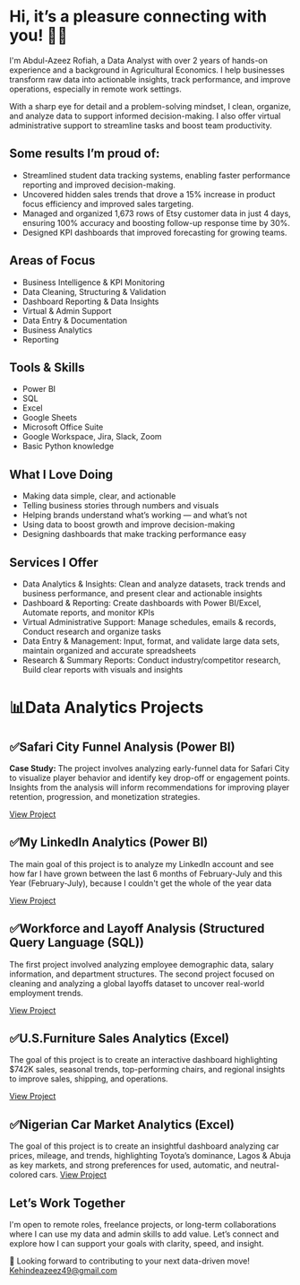 # Hi, it’s a pleasure connecting with you! 👋🏽

I'm Abdul-Azeez Rofiah, a Data Analyst with over 2 years of hands-on experience and a background in Agricultural Economics. I help businesses transform raw data into actionable insights, track performance, and improve operations, especially in remote work settings.

With a sharp eye for detail and a problem-solving mindset, I clean, organize, and analyze data to support informed decision-making. I also offer virtual administrative support to streamline tasks and boost team productivity.

## Some results I’m proud of:
- Streamlined student data tracking systems, enabling faster performance reporting and improved decision-making.
- Uncovered hidden sales trends that drove a 15% increase in product focus efficiency and improved sales targeting.
- Managed and organized 1,673 rows of Etsy customer data in just 4 days, ensuring 100% accuracy and boosting follow-up response time by 30%.
- Designed KPI dashboards that improved forecasting for growing teams.

## Areas of Focus
- Business Intelligence & KPI Monitoring 
- Data Cleaning, Structuring & Validation 
- Dashboard Reporting & Data Insights 
- Virtual & Admin Support 
- Data Entry & Documentation
- Business Analytics
- Reporting

## Tools & Skills 
- Power BI
- SQL
- Excel
- Google Sheets
- Microsoft Office Suite 
- Google Workspace, Jira, Slack, Zoom 
- Basic Python knowledge

 ## What I Love Doing
- Making data simple, clear, and actionable
- Telling business stories through numbers and visuals
- Helping brands understand what’s working — and what’s not
- Using data to boost growth and improve decision-making
- Designing dashboards that make tracking performance easy


## Services I Offer
- Data Analytics & Insights: Clean and analyze datasets, track trends and business performance, and present clear and actionable insights
- Dashboard & Reporting: Create dashboards with Power BI/Excel, Automate reports, and monitor KPIs
- Virtual Administrative Support: Manage schedules, emails & records, Conduct research and organize tasks
- Data Entry & Management: Input, format, and validate large data sets, maintain organized and accurate spreadsheets
- Research & Summary Reports: Conduct industry/competitor research, Build clear reports with visuals and insights

# 📊Data Analytics Projects
## ✅Safari City Funnel Analysis (Power BI)
**Case Study:** The project involves analyzing early-funnel data for Safari City to visualize player behavior and identify key drop-off or engagement points. Insights from the analysis will inform recommendations for improving player retention, progression, and monetization strategies.

[View Project](https://github.com/R887645/Safari-City-Funnel-Analysis)

## ✅My LinkedIn Analytics (Power BI)
The main goal of this project is to analyze my LinkedIn account and see how far I have grown between the last 6 months of February-July and this Year (February-July), because I couldn't get the whole of the year data

[View Project](https://github.com/R887645/My-Linkedin-Analytics)

## ✅Workforce and Layoff Analysis (Structured Query Language (SQL))
The first project involved analyzing employee demographic data, salary information, and department structures. The second project focused on cleaning and analyzing a global layoffs dataset to uncover real-world employment trends.

[View Project](https://github.com/R887645/Workforce-and-Layoff-Analysis)

## ✅U.S.Furniture Sales Analytics (Excel)
The goal of this project is to create an interactive dashboard highlighting $742K sales, seasonal trends, top-performing chairs, and regional insights to improve sales, shipping, and operations.

[View Project](https://github.com/R887645/U.S.-Furniture-Sales-Analytics)

## ✅Nigerian Car Market Analytics (Excel)
The goal of this project is to create an insightful dashboard analyzing car prices, mileage, and trends, highlighting Toyota’s dominance, Lagos & Abuja as key markets, and strong preferences for used, automatic, and neutral-colored cars.
[View Project](https://github.com/R887645/Nigerian-Car-Market-Analysis)

## Let’s Work Together
I'm open to remote roles, freelance projects, or long-term collaborations where I can use my data and admin skills to add value. Let’s connect and explore how I can support your goals with clarity, speed, and insight.

📩 Looking forward to contributing to your next data-driven move! Kehindeazeez49@gmail.com

